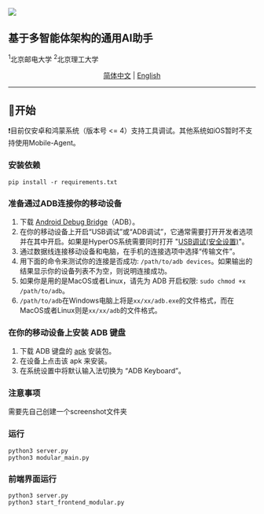 ![](assets/logo.png?v=1&type=image)
## 基于多智能体架构的通用AI助手

<sup>1</sup>北京邮电大学    <sup>2</sup>北京理工大学


<div align="center">
<a href="README_zh.md">简体中文</a> | <a href="README.md">English</a>
<hr>
</div>
<!--
简体中文 | [English](README.md)
<hr>
-->

## 🔧开始

❗目前仅安卓和鸿蒙系统（版本号 <= 4）支持工具调试。其他系统如iOS暂时不支持使用Mobile-Agent。

### 安装依赖
```
pip install -r requirements.txt
```

### 准备通过ADB连接你的移动设备

1. 下载 [Android Debug Bridge](https://developer.android.com/tools/releases/platform-tools?hl=en)（ADB）。
2. 在你的移动设备上开启“USB调试”或“ADB调试”，它通常需要打开开发者选项并在其中开启。如果是HyperOS系统需要同时打开 "[USB调试(安全设置)](https://github.com/user-attachments/assets/05658b3b-4e00-43f0-87be-400f0ef47736)"。
3. 通过数据线连接移动设备和电脑，在手机的连接选项中选择“传输文件”。
4. 用下面的命令来测试你的连接是否成功: ```/path/to/adb devices```。如果输出的结果显示你的设备列表不为空，则说明连接成功。
5. 如果你是用的是MacOS或者Linux，请先为 ADB 开启权限: ```sudo chmod +x /path/to/adb```。
6.  ```/path/to/adb```在Windows电脑上将是```xx/xx/adb.exe```的文件格式，而在MacOS或者Linux则是```xx/xx/adb```的文件格式。

### 在你的移动设备上安装 ADB 键盘
1. 下载 ADB 键盘的 [apk](https://github.com/senzhk/ADBKeyBoard/blob/master/ADBKeyboard.apk)  安装包。
2. 在设备上点击该 apk 来安装。
3. 在系统设置中将默认输入法切换为 “ADB Keyboard”。


### 注意事项
需要先自己创建一个screenshot文件夹
### 运行
```
python3 server.py
python3 modular_main.py
```
### 前端界面运行
```
python3 server.py
python3 start_frontend_modular.py
```

